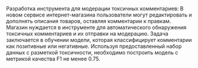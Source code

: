 Разработка инструмента для модерации токсичных комментариев: В новом сервисе интернет-магазина пользователи могут редактировать и дополнять описания товаров, оставляя комментарии к правкам. Магазин нуждается в инструменте для автоматического обнаружения токсичных комментариев и их отправки на модерацию. Задача заключается в обучении модели, которая классифицирует комментарии как позитивные или негативные. Используя предоставленный набор данных с разметкой токсичности, необходимо построить модель с метрикой качества F1 не менее 0.75.